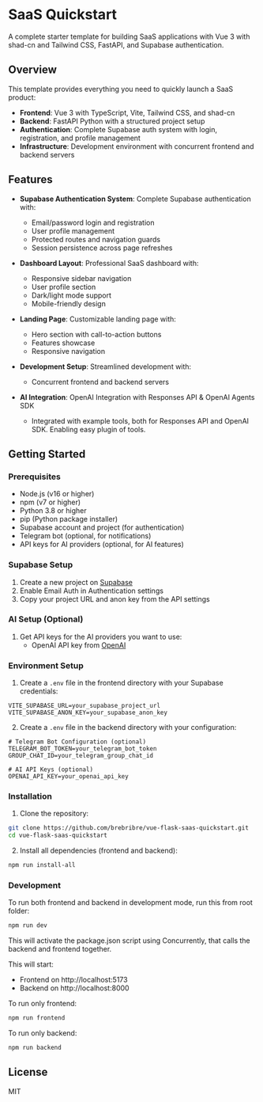 # SaaS Quickstart

A complete starter template for building SaaS applications with Vue 3 with shad-cn and Tailwind CSS, FastAPI, and Supabase authentication.

## Overview

This template provides everything you need to quickly launch a SaaS product:

- **Frontend**: Vue 3 with TypeScript, Vite, Tailwind CSS, and shad-cn
- **Backend**: FastAPI Python with a structured project setup
- **Authentication**: Complete Supabase auth system with login, registration, and profile management
- **Infrastructure**: Development environment with concurrent frontend and backend servers

## Features

- **Supabase Authentication System**: Complete Supabase authentication with:
  - Email/password login and registration
  - User profile management
  - Protected routes and navigation guards
  - Session persistence across page refreshes

- **Dashboard Layout**: Professional SaaS dashboard with:
  - Responsive sidebar navigation
  - User profile section
  - Dark/light mode support
  - Mobile-friendly design

- **Landing Page**: Customizable landing page with:
  - Hero section with call-to-action buttons
  - Features showcase
  - Responsive navigation

- **Development Setup**: Streamlined development with:
  - Concurrent frontend and backend servers

- **AI Integration**: OpenAI Integration with Responses API & OpenAI Agents SDK
  - Integrated with example tools, both for Responses API and OpenAI SDK. Enabling easy plugin of tools.

## Getting Started

### Prerequisites

- Node.js (v16 or higher)
- npm (v7 or higher)
- Python 3.8 or higher
- pip (Python package installer)
- Supabase account and project (for authentication)
- Telegram bot (optional, for notifications)
- API keys for AI providers (optional, for AI features)

### Supabase Setup

1. Create a new project on [Supabase](https://supabase.com)
2. Enable Email Auth in Authentication settings
3. Copy your project URL and anon key from the API settings

### AI Setup (Optional)

1. Get API keys for the AI providers you want to use:
   - OpenAI API key from [OpenAI](https://platform.openai.com/api-keys)

### Environment Setup

1. Create a `.env` file in the frontend directory with your Supabase credentials:
```
VITE_SUPABASE_URL=your_supabase_project_url
VITE_SUPABASE_ANON_KEY=your_supabase_anon_key
```

2. Create a `.env` file in the backend directory with your configuration:
```
# Telegram Bot Configuration (optional)
TELEGRAM_BOT_TOKEN=your_telegram_bot_token
GROUP_CHAT_ID=your_telegram_group_chat_id

# AI API Keys (optional)
OPENAI_API_KEY=your_openai_api_key
```

### Installation

1. Clone the repository:
```bash
git clone https://github.com/brebribre/vue-flask-saas-quickstart.git
cd vue-flask-saas-quickstart
```

2. Install all dependencies (frontend and backend):
```bash
npm run install-all
```

### Development

To run both frontend and backend in development mode, run this from root folder:
```bash
npm run dev
```
This will activate the package.json script using Concurrently, that calls the backend and frontend together.

This will start:
- Frontend on http://localhost:5173
- Backend on http://localhost:8000

To run only frontend:
```bash
npm run frontend
```

To run only backend:
```bash
npm run backend
```

## License

MIT

